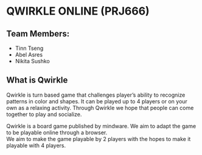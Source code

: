 # QWIRKLE ONLINE (PRJ666)

## Team Members:
- Tinn Tseng
- Abel Asres
- Nikita Sushko

## What is Qwirkle
Qwirkle is turn based game that challenges player’s ability to recognize patterns in color and shapes.
It can be played up to 4 players or on your own as a relaxing activity.
Through Qwirkle we hope that people can come together to play and socialize.   

Qwirkle is a board game published by mindware.  We aim to adapt the game to be playable online through a browser.  
We aim to make the game playable by 2 players with the hopes to make it playable with 4 players.  
